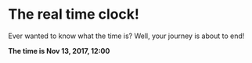 # The real time clock!

Ever wanted to know what the time is? Well, your journey is about to end!

**The time is Nov 13, 2017, 12:00**